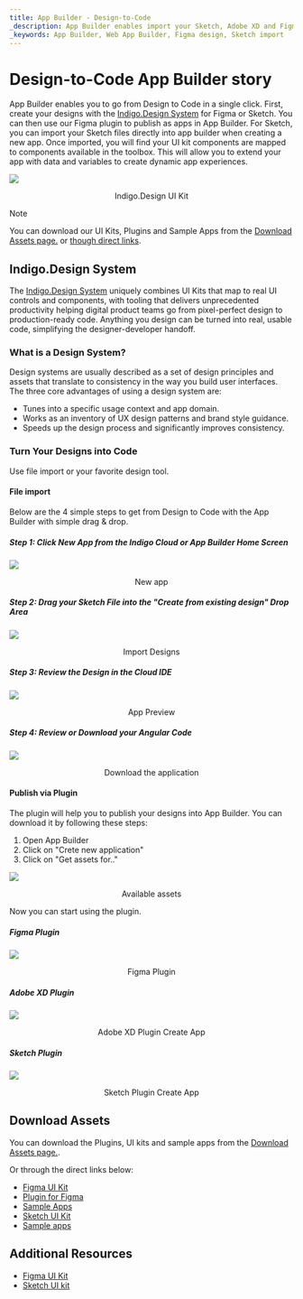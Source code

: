 ```yaml
---
title: App Builder - Design-to-Code
_description: App Builder enables import your Sketch, Adobe XD and Figma designed files
_keywords: App Builder, Web App Builder, Figma design, Sketch import
---
```


# Design-to-Code App Builder story

App Builder enables you to go from Design to Code in a single click. First, create your designs with the [Indigo.Design System](https://www.infragistics.com/products/appbuilder/ui-toolkit)  for Figma or Sketch. You can then use our Figma plugin to publish as apps in App Builder. For Sketch, you can import your Sketch files directly into app builder when creating a new app. Once imported, you will find your UI kit components are mapped to components available in the toolbox. This will allow you to extend your app with data and variables to create dynamic app experiences.

<img class="box-shadow" src="./images/indigo-design-ui-kit.PNG" />
<p style="width: 100%; text-align:center;">Indigo.Design UI Kit</p>

> [!NOTE]
> You can download our UI Kits, Plugins and Sample Apps from the [Download Assets page.](https://cloud.indigo.design/resources/figma) or [though direct links](#download-assets).

## Indigo.Design System

The [Indigo.Design System](https://www.infragistics.com/products/appbuilder/ui-toolkit) uniquely combines UI Kits that map to real UI controls and components, with tooling that delivers unprecedented productivity helping digital product teams go from pixel-perfect design to production-ready code. Anything you design can be turned into real, usable code, simplifying the designer-developer handoff.
### What is a Design System?

Design systems are usually described as a set of design principles and assets that translate to consistency in the way you build user interfaces. The three core advantages of using a design system are:

- Tunes into a specific usage context and app domain.
- Works as an inventory of UX design patterns and brand style guidance.
- Speeds up the design process and significantly improves consistency.

### Turn Your Designs into Code
Use file import or your favorite design tool.
#### File import

Below are the 4 simple steps to get from Design to Code with the App Builder with simple drag & drop.

##### Step 1: Click New App from the Indigo Cloud or App Builder Home Screen

<img class="box-shadow" src="./images/new-app-dialog.PNG" />
<p style="width: 100%; text-align:center;">New app</p>

##### Step 2: Drag your Sketch File into the "Create from existing design" Drop Area

<img class="box-shadow" src="./images/import-designs-dialog.PNG" />
<p style="width: 100%; text-align:center;">Import Designs</p>

##### Step 3: Review the Design in the Cloud IDE

<img class="box-shadow" src="./images/wc-code-generation.PNG" />
<p style="width: 100%; text-align:center;">App Preview</p>

##### Step 4: Review or Download your Angular Code

<img class="box-shadow" src="./images/wc-download-button.PNG" />
<p style="width: 100%; text-align:center;">Download the application</p>

#### Publish via Plugin

The plugin will help you to publish your designs into App Builder. You can download it by following these steps:
1. Open App Builder
2. Click on "Crete new application"
3. Click on "Get assets for.."

<img class="box-shadow" src="./images/assets-download.PNG" />
<p style="width: 100%; text-align:center;">Available assets</p>

Now you can start using the plugin.

##### Figma Plugin

<img class="box-shadow" src="./images/figma-plugin.PNG" />
<p style="width: 100%; text-align:center;">Figma Plugin</p>

##### Adobe XD Plugin

<img class="box-shadow" src="./images/adobe-xd-plugin.PNG" />
<p style="width: 100%; text-align:center;">Adobe XD Plugin Create App</p>

##### Sketch Plugin

<img class="box-shadow" src="./images/sketch-plugin-create-app.PNG" />
<p style="width: 100%; text-align:center;">Sketch Plugin Create App</p>

## Download Assets

You can download the Plugins, UI kits and sample apps from the [Download Assets page.](https://cloud.indigo.design/resources/figma).

Or through the direct links below:
- [Figma UI Kit](https://www.figma.com/@infragistics)
- [Plugin for Figma](https://www.figma.com/community/plugin/1170035114372031474) 
- [Sample Apps](https://download.infragistics.com/products/Infragistics/Indigo.Design/Samples/Infragistics_IndigoDesign_Sample_Apps_Figma.zip)
- [Sketch UI Kit](https://dl.infragistics.com/products/Infragistics/Indigo.Design/ABECAC7231EE434C8CD3DC619BE6F75B/Infragistics_IndigoDesign_UI_Kit.zip)
- [Sample apps](https://dl.infragistics.com/products/Infragistics/Indigo.Design/Samples/Infragistics_IndigoDesign_Sample_Apps.zip)
 
## Additional Resources

<div class="divider--half"></div>

* [Figma UI Kit](ui-kits/figma.md)
* [Sketch UI kit](ui-kits/sketch.md)
